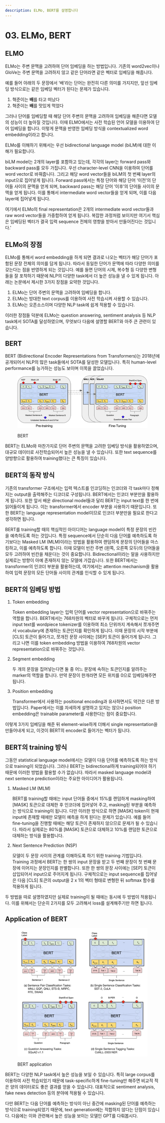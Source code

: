 ```yaml
---
description: ELMo, BERT를 설명합니다
---
```


# 03. ELMo, BERT

## ELMO

ELMo는 주변 문맥을 고려하여 단어 임베딩을 하는 방법입니다. 기존의 word2vec이나 GloVe는 주변 문맥을 고려하지 않고 같은 단어라면 같은 벡터로 임베딩을 해줍니다.

예를 들어 아래의 두 문장에서 ‘배’라는 단어는 완전히 다른 의미를 가지지만, 앞선 임베딩 방식으로는 같은 임베딩 벡터가 된다는 문제가 있습니다.

1. 혁준이는 **배**를 타고 떠났다
2. 혁준이는 **배**를 맛있게 먹었다

그러나 단어를 임베딩할 때 해당 단어 주변의 문맥을 고려하여 임베딩을 해준다면 모델의 성능이 더 높아질 것입니다. 이때 ELMO에서는 사전 학습된 언어 모델을 이용하여 단어 임베딩을 합니다. 이렇게 문맥을 반영한 임베딩 방식을 contextualized word embedding이라고 합니다.

ELMo를 이해하기 위해서는 우선 bidirectional language model (biLM)에 대한 이해가 필요합니다.

biLM model는 2개의 layer를 포함하고 있는데, 각각의 layer는 forward pass와 backward pass를 모두 가집니다. 우선 character-level CNN을 이용하여 단어를 word vector로 바꿔줍니다. 그리고 해당 word vector들을 biLM의 첫 번째 layer의 input으로 집어넣게 됩니다. Forward pass에서는 특정 단어와 해당 단어 ‘이전’의 단어들 사이의 문맥을 얻게 되며, backward pass는 해당 단어 ‘이후’의 단어들 사이의 문맥을 얻게 됩니다. 이를 통해서 intermediate word vector들을 얻게 되며, 이를 다음 layer에 집어넣게 됩니다.

여기에서 ELMo의 final representation은 2개의 intermediate word vector들과 raw word vector들을 가중합하여 얻게 됩니다. 복잡한 과정처럼 보이지만 여기서 핵심은 임베딩된 벡터가 결국 입력 sequence 전체의 영향을 받아서 만들어진다는 것입니다.'



## ELMo의 장점

ELMo를 통해서 word embedding을 하게 되면 결과로 나오는 벡터가 해당 단어가 포함된 문장 전체의 의미를 담게 됩니다. 따라서 동일한 단어가 문맥에 따라 다양한 의미를 갖는다는 점을 반영하게 되는 것입니다. 예를 들면 단어의 시제, 복수형 등 다양한 변형들을 잘 포착하기 때문에 NLP의 다양한 task에서 더 높은 성능을 낼 수 있게 됩니다. 아래는 논문에서 제시한 3가지 장점을 요약한 것입니다.

1. ELMo는 단어 주변의 문맥을 고려하여 임베딩을 합니다.
2. ELMo는 방대한 text corpus를 이용하여 사전 학습시켜 사용할 수 있습니다.
3. ELMo는 오픈소스이며 다양한 NLP task에 쉽게 적용할 수 있습니다.

이러한 장점들 덕분에 ELMo는 question answering, sentiment analysis 등 NLP task에서 SOTA를 달성하였으며, 무엇보다 다음에 설명할 BERT와 아주 큰 관련이 있습니다.



## BERT

BERT (Bidirectional Encoder Representations from Transformers)는 2018년에 공개되어서 NLP의 많은 task들에서 SOTA를 달성한 모델입니다. 특히 human-level performance를 능가하는 성능도 보이며 이목을 끌었습니다.

<figure><img src="../../.gitbook/assets/BERT.png" alt=""><figcaption><p>BERT</p></figcaption></figure>

BERT는 ELMo와 마찬가지로 단어 주변의 문맥을 고려한 임베딩 방식을 활용하였으며, 대규모 데이터로 사전학습되어서 높은 성능을 낼 수 있습니다. 또한 text sequence를 양방향으로 활용하여 training했다는 큰 특징이 있습니다.



## BERT의 동작 방식

기존의 transformer 구조에서는 입력 텍스트를 인코딩하는 인코더와 각 task마다 정해지는 output을 출력해주는 디코더로 구성됩니다. BERT에서는 인코더 부분만을 활용하게 됩니다. 또한 앞서 배운 directional model들과 달리 BERT는 input text를 한 번에 읽어들이게 됩니다. 이는 transformer에서 encoder 부분을 사용하기 때문입니다. 또한 BERT는 language representation model이므로 인코더 부분만을 필요로 한다고 생각하면 됩니다.

BERT를 training할 때의 핵심적인 아이디어는 language model이 특정 문장의 빈칸을 예측하도록 하는 것입니다. 특정 sequence에서 단순히 다음 단어를 예측하도록 하기보다는 Masked LM (MLM)이라는 방법을 활용하여 랜덤하게 문장의 단어들을 마스킹하고, 이를 예측하도록 합니다. 이때 모델이 빈칸 주변 (왼쪽, 오른쪽 모두)의 단어들을 모두 고려하여 빈칸을 채운다는 것이 중요합니다. Bidirectional이라는 말을 사용하지만 실제로는 방향이 아예 존재하지 않는 모델에 가깝습니다. 또한 BERT에서는 transformer의 인코더 부분을 활용하는데, 여기에서는 attention mechanism을 활용하여 입력 문장의 모든 단어들 사이의 관계를 인식할 수 있게 됩니다.



## BERT의 임베딩 방법

1.  Token embedding

    Token embedding layer는 입력 단어를 vector representation으로 바꿔주는 역할을 합니다. BERT에서는 768차원의 벡터로 바꾸게 됩니다. 구체적으로는 먼저 input text를 wordpiece tokenizer를 이용하여 최소 단위까지 계속해서 쪼개주면서 vocabulary에 존재하는 토큰인지를 확인하게 됩니다. 이때 문장의 시작 부분에 \[CLS] 토큰이 들어가고, 쪼개진 문장 사이에는 \[SEP] 토큰이 들어가게 됩니다. 그리고 나면 이를 token embedding 방법을 이용하여 768차원의 vector representation으로 바꿔주는 것입니다.
2.  Segment embedding

    두 개의 문장을 집어넣는다면 둘 중 어느 문장에 속하는 토큰인지를 알려주는 marker의 역할을 합니다. 만약 문장이 한개라면 모든 위치를 0으로 임베딩해주면 됩니다.
3.  Position embedding

    Transformer에서 사용하는 positional encoding과 유사하면서도 약간은 다른 방법입니다. Paper에서는 이를 자세하게 설명하고 있지는 않으나 position embedding은 trainable parameter를 사용한다는 점이 중요합니다.

이렇게 3가지 임베딩을 해준 뒤 element-wise하게 더해서 single representation을 만들어내게 되고, 이것이 BERT의 encoder로 들어가는 벡터가 됩니다.



## &#x20;BERT의 training 방식

그동안 statistical language model에서는 모델이 다음 단어를 예측하도록 하는 방식으로 training이 되었습니다. 그러나 BERT는 bidirectional하게 training되어야 하기 때문에 이러한 방법을 활용할 수가 없습니다. 따라서 masked language model과 next sentence prediction이라는 주요한 아이디어가 활용됩니다.

1.  Masked LM (MLM)

    BERT를 training할 때에는 input 단어들 중에서 15%를 랜덤하게 masking하여 \[MASK] 토큰으로 대체한 후 인코더에 집어넣어 주고, masking된 부분을 예측하는 방식으로 training이 됩니다. 다만 이러한 방식으로 하면 \[MASK] token이 현재 input에 존재할 때에만 모델이 예측을 하게 된다는 문제가 있습니다. 예를 들어 fine-tuning을 진행할 때에는 해당 토큰이 존재하지 않으므로 문제가 될 수 있습니다. 따라서 실제로는 80%를 \[MASK] 토큰으로 대체하고 10%를 랜덤한 토큰으로 대체하는 방식을 활용합니다.
2.  Next Sentence Prediction (NSP)

    모델이 두 문장 사이의 관계를 이해하도록 하기 위한 training 기법입니다. Training 과정에서 BERT는 한 쌍의 input 문장을 받고 두 번째 문장이 첫 번째 문장에 이어지는 문장인지를 판별합니다. 또한 한 쌍의 문장 사이에는 \[SEP] 토큰이 삽입되어서 input으로 주어지게 됩니다. 구체적으로는 input sequence를 집어넣은 다음 \[CLS] 토큰의 output을 2 x 1의 벡터 형태로 변형한 뒤 softmax 함수를 적용하게 됩니다.

두 방법을 따로 설명하였지만 실제로 training이 될 때에는 동시에 두 방법이 적용됩니다. 이를 위해서는 단순히 2가지를 모두 고려해서 loss를 설계해주기만 하면 됩니다.



## Application of BERT

<figure><img src="../../.gitbook/assets/Application.png" alt=""><figcaption><p>BERT application</p></figcaption></figure>

BERT는 다양한 NLP task에서 높은 성능을 보일 수 있습니다. 특히 large corpus를 이용하여 사전 학습되었기 때문에 task-specific하게 fine-tuning만 해주면 비교적 적은 양의 데이터로도 좋은 결과를 얻을 수 있습니다. 대표적으로 sentiment analysis, fake news detection 등의 분야에 적용될 수 있습니다.

다만 BERT는 다음 단어를 예측하는 방식이 아닌 중간에 masking된 단어를 예측하는 방식으로 training되었기 때문에, text generation에는 적합하지 않다는 단점이 있습니다. 다음에는 이와 관련해서 높은 성능을 보이는 모델인 GPT를 다뤄봅시다.
